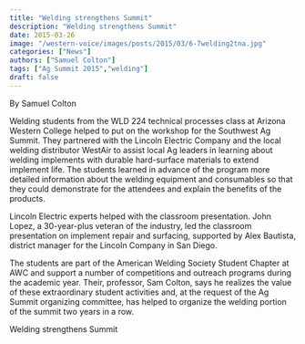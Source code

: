 ```yaml
---
title: "Welding strengthens Summit"
description: "Welding strengthens Summit"
date: 2015-03-26
image: "/western-voice/images/posts/2015/03/6-7welding2tna.jpg"
categories: ["News"]
authors: ["Samuel Colton"]
tags: ["Ag Summit 2015","welding"]
draft: false
---
```

By Samuel Colton

Welding students from the WLD 224 technical processes class at Arizona Western College helped to put on the workshop for the Southwest Ag Summit. They partnered with the Lincoln Electric Company and the local welding distributor WestAir to assist local Ag leaders in learning about welding implements with durable hard-surface materials to extend implement life. The students learned in advance of the program more detailed information about the welding equipment and consumables so that they could demonstrate for the attendees and explain the benefits of the products.

Lincoln Electric experts helped with the classroom presentation. John Lopez, a 30-year-plus veteran of the industry, led the classroom presentation on implement repair and surfacing, supported by Alex Bautista, district manager for the Lincoln Company in San Diego.

The students are part of the American Welding Society Student Chapter at AWC and support a number of competitions and outreach programs during the academic year. Their, professor, Sam Colton, says he realizes the value of these extraordinary student activities and, at the request of the Ag Summit organizing committee, has helped to organize the welding portion of the summit two years in a row.

Welding strengthens Summit